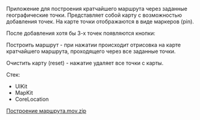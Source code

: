 Приложение для построения кратчайшего маршрута через заданные географические точки. Представляет собой карту с возможностью добавления точек. 
На карте точки отображаются в виде маркеров (pin). 

После добавления хотя бы 3-х точек появляются кнопки: 

Построить маршрут - при нажатии происходит отрисовка на карте кратчайшего маршрута, проходящего через все заданные точки.

Очистить карту (reset) - нажатие удаляет все точки с карты.

Стек:
- UIKit
- MapKit
- CoreLocation


[Построение маршрута.mov.zip](https://github.com/Pavelweb22/PlotARoute/files/10149276/mov.zip)
